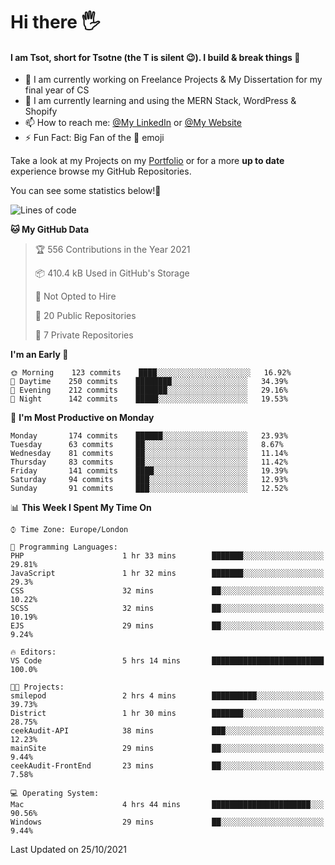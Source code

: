 # Hi there :raised_hand_with_fingers_splayed:
#### I am Tsot, short for Tsotne (the T is silent :wink:). I build & break things :space_invader:
- :telescope: I am currently working on Freelance Projects & My Dissertation for my final year of CS
- :seedling: I am currently learning and using the MERN Stack, WordPress & Shopify
- :mailbox: How to reach me: [@My LinkedIn](https://www.linkedin.com/in/tsotne-gvadzabia/) or [@My Website](https://tsotnegvadzabia.me/contact)
- :zap: Fun Fact: Big Fan of the :space_invader: emoji

Take a look at my Projects on my [Portfolio](https://tsotne.co.uk/) or for a more **up to date** experience browse my GitHub Repositories.

You can see some statistics below!:space_invader:
<!--START_SECTION:waka-->
![Lines of code](https://img.shields.io/badge/From%20Hello%20World%20I%27ve%20Written-3.5%20million%20lines%20of%20code-blue)

**🐱 My GitHub Data** 

> 🏆 556 Contributions in the Year 2021
 > 
> 📦 410.4 kB Used in GitHub's Storage 
 > 
> 🚫 Not Opted to Hire
 > 
> 📜 20 Public Repositories 
 > 
> 🔑 7 Private Repositories  
 > 
**I'm an Early 🐤** 

```text
🌞 Morning    123 commits    ████░░░░░░░░░░░░░░░░░░░░░   16.92% 
🌆 Daytime    250 commits    ████████░░░░░░░░░░░░░░░░░   34.39% 
🌃 Evening    212 commits    ███████░░░░░░░░░░░░░░░░░░   29.16% 
🌙 Night      142 commits    █████░░░░░░░░░░░░░░░░░░░░   19.53%

```
📅 **I'm Most Productive on Monday** 

```text
Monday       174 commits    ██████░░░░░░░░░░░░░░░░░░░   23.93% 
Tuesday      63 commits     ██░░░░░░░░░░░░░░░░░░░░░░░   8.67% 
Wednesday    81 commits     ██░░░░░░░░░░░░░░░░░░░░░░░   11.14% 
Thursday     83 commits     ██░░░░░░░░░░░░░░░░░░░░░░░   11.42% 
Friday       141 commits    ████░░░░░░░░░░░░░░░░░░░░░   19.39% 
Saturday     94 commits     ███░░░░░░░░░░░░░░░░░░░░░░   12.93% 
Sunday       91 commits     ███░░░░░░░░░░░░░░░░░░░░░░   12.52%

```


📊 **This Week I Spent My Time On** 

```text
⌚︎ Time Zone: Europe/London

💬 Programming Languages: 
PHP                      1 hr 33 mins        ███████░░░░░░░░░░░░░░░░░░   29.81% 
JavaScript               1 hr 32 mins        ███████░░░░░░░░░░░░░░░░░░   29.3% 
CSS                      32 mins             ██░░░░░░░░░░░░░░░░░░░░░░░   10.22% 
SCSS                     32 mins             ██░░░░░░░░░░░░░░░░░░░░░░░   10.19% 
EJS                      29 mins             ██░░░░░░░░░░░░░░░░░░░░░░░   9.24%

🔥 Editors: 
VS Code                  5 hrs 14 mins       █████████████████████████   100.0%

🐱‍💻 Projects: 
smilepod                 2 hrs 4 mins        ██████████░░░░░░░░░░░░░░░   39.73% 
District                 1 hr 30 mins        ███████░░░░░░░░░░░░░░░░░░   28.75% 
ceekAudit-API            38 mins             ███░░░░░░░░░░░░░░░░░░░░░░   12.23% 
mainSite                 29 mins             ██░░░░░░░░░░░░░░░░░░░░░░░   9.44% 
ceekAudit-FrontEnd       23 mins             ██░░░░░░░░░░░░░░░░░░░░░░░   7.58%

💻 Operating System: 
Mac                      4 hrs 44 mins       ██████████████████████░░░   90.56% 
Windows                  29 mins             ██░░░░░░░░░░░░░░░░░░░░░░░   9.44%

```


 Last Updated on 25/10/2021
<!--END_SECTION:waka-->
